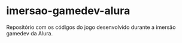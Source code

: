 # imersao-gamedev-alura
Repositório com os códigos do jogo desenvolvido durante a imersão gamedev da Alura.
